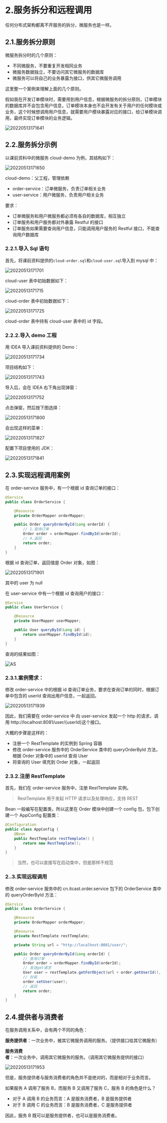 # 2.服务拆分和远程调用

任何分布式架构都离不开服务的拆分，微服务也是一样。

## 2.1.服务拆分原则

微服务拆分时的几个原则：

- 不同微服务，不要重复开发相同业务
- 微服务数据独立，不要访问其它微服务的数据库
- 微服务可以将自己的业务暴露为接口，供其它微服务调用

这里整一个案例来理解上面的几个原则。

假如我在开发订单模块时，需要用到用户信息，根据微服务的拆分原则，订单模块的数据库并不会包含用户信息，订单模块本身也不会开发有关于用户的任何模块或业务，这个时候想调用用户信息，就需要用户模块暴露对应的接口，给订单模块调用，最终实现订单模块的业务逻辑。

![20220513171641](https://raw.githubusercontent.com/senluoye/BadGallery/master/image/20220513171641.png)

## 2.2.服务拆分示例

以课前资料中的微服务 cloud-demo 为例，其结构如下：

![20220513171650](https://raw.githubusercontent.com/senluoye/BadGallery/master/image/20220513171650.png)

cloud-demo：父工程，管理依赖

- order-service：订单微服务，负责订单相关业务
- user-service：用户微服务，负责用户相关业务

要求：

- 订单微服务和用户微服务都必须有各自的数据库，相互独立
- 订单服务和用户服务都对外暴露 Restful 的接口
- 订单服务如果需要查询用户信息，只能调用用户服务的 Restful 接口，不能查询用户数据库

### 2.2.1.导入 Sql 语句

首先，将课前资料提供的`cloud-order.sql`和`cloud-user.sql`导入到 mysql 中：

![20220513171701](https://raw.githubusercontent.com/senluoye/BadGallery/master/image/20220513171701.png)

cloud-user 表中初始数据如下：

![20220513171715](https://raw.githubusercontent.com/senluoye/BadGallery/master/image/20220513171715.png)

cloud-order 表中初始数据如下：

![20220513171725](https://raw.githubusercontent.com/senluoye/BadGallery/master/image/20220513171725.png)

cloud-order 表中持有 cloud-user 表中的 id 字段。

### 2.2.2.导入 demo 工程

用 IDEA 导入课前资料提供的 Demo：

![20220513171734](https://raw.githubusercontent.com/senluoye/BadGallery/master/image/20220513171734.png)

项目结构如下：

![20220513171743](https://raw.githubusercontent.com/senluoye/BadGallery/master/image/20220513171743.png)

导入后，会在 IDEA 右下角出现弹窗：

![20220513171752](https://raw.githubusercontent.com/senluoye/BadGallery/master/image/20220513171752.png)

点击弹窗，然后按下图选择：

![20220513171800](https://raw.githubusercontent.com/senluoye/BadGallery/master/image/20220513171800.png)

会出现这样的菜单：

![20220513171827](https://raw.githubusercontent.com/senluoye/BadGallery/master/image/20220513171827.png)

配置下项目使用的 JDK：

![20220513171841](https://raw.githubusercontent.com/senluoye/BadGallery/master/image/20220513171841.png)

## 2.3.实现远程调用案例

在 order-service 服务中，有一个根据 id 查询订单的接口：

```java
@Service
public class OrderService {

    @Resource
    private OrderMapper orderMapper;

    public Order queryOrderById(Long orderId) {
        // 1.查询订单
        Order order = orderMapper.findById(orderId);
        // 4.返回
        return order;
    }
}
```

根据 id 查询订单，返回值是 Order 对象，如图：

![20220513171901](https://raw.githubusercontent.com/senluoye/BadGallery/master/image/20220513171901.png)

其中的 user 为 null

在 user-service 中有一个根据 id 查询用户的接口：

```java
@Service
public class UserService {

    @Resource
    private UserMapper userMapper;

    public User queryById(Long id) {
        return userMapper.findById(id);
    }
}
```

查询的结果如图：

![AS](<https://raw.githubusercontent.com/senluoye/BadGallery/master/image/![image-20210713213213075](assetsimage-20210713213213075.png).png>)

### 2.3.1.案例需求：

修改 order-service 中的根据 id 查询订单业务，要求在查询订单的同时，根据订单中包含的 userId 查询出用户信息，一起返回。

![20220513171939](https://raw.githubusercontent.com/senluoye/BadGallery/master/image/20220513171939.png)

因此，我们需要在 order-service 中 向 user-service 发起一个 http 的请求，调用 http://localhost:8081/user/{userId}这个接口。

大概的步骤是这样的：

- 注册一个 RestTemplate 的实例到 Spring 容器
- 修改 order-service 服务中的 OrderService 类中的 queryOrderById 方法，根据 Order 对象中的 userId 查询 User
- 将查询的 User 填充到 Order 对象，一起返回

### 2.3.2.注册 RestTemplate

首先，我们在 order-service 服务中，注册 RestTemplate 实例。

> RestTemplate 用于发起 HTTP 请求以及处理响应，支持 REST

Bean 一般编写在配置类，所以这里在 Order 模块中创建一个 config 包，包下创建一个 AppConfig 配置类：

```java
@Configuration
public class AppConfig {
    @Bean
    public RestTemplate restTemplate() {
        return new RestTemplate();
    }
}
```

> 当然，也可以直接写在启动类中，但是那样不规范

### 2..3.实现远程调用

修改 order-service 服务中的 cn.itcast.order.service 包下的 OrderService 类中的 queryOrderById 方法：

```java
@Service
public class OrderService {

    @Resource
    private OrderMapper orderMapper;

    @Resource
    private RestTemplate restTemplate;

    private String url = "http://localhost:8081/user/";

    public Order queryOrderById(Long orderId) {
        // 查询订单
        Order order = orderMapper.findById(orderId);
        // 发送get请求
        User user = restTemplate.getForObject(url + order.getUserId(), User.class);
        // 封装
        order.setUser(user);
        // 返回
        return order;
    }
}
```

## 2.4.提供者与消费者

在服务调用关系中，会有两个不同的角色：

**服务提供者**：一次业务中，被其它微服务调用的服务。（提供接口给其它微服务）

**服务消费者**：一次业务中，调用其它微服务的服务。（调用其它微服务提供的接口）

![20220513171953](https://raw.githubusercontent.com/senluoye/BadGallery/master/image/20220513171953.png)

但是，服务提供者与服务消费者的角色并不是绝对的，而是相对于业务而言。

如果服务 A 调用了服务 B，而服务 B 又调用了服务 C，服务 B 的角色是什么？

- 对于 A 调用 B 的业务而言：A 是服务消费者，B 是服务提供者
- 对于 B 调用 C 的业务而言：B 是服务消费者，C 是服务提供者

因此，服务 B 既可以是服务提供者，也可以是服务消费者。

